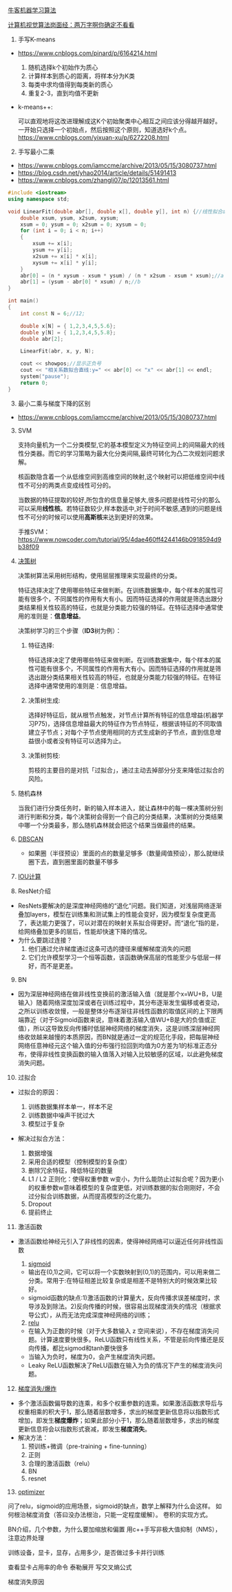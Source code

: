 [牛客机器学习算法](https://www.nowcoder.com/tutorial/95/f2446e6a55c244859d7a9bd0b24a6650)

[计算机视觉算法岗面经：两万字啊你确定不看看](https://www.nowcoder.com/discuss/128148?type=post&order=time&pos=&page=3&ncTraceId=&channel=-1&source_id=search_post_nctrack&subType=2)


1. 手写K-means
  - https://www.cnblogs.com/pinard/p/6164214.html
    1. 随机选择k个初始作为质心
    2. 计算样本到质心的距离，将样本分为K类
    3. 每类中求均值得到每类新的质心
    4. 重复2-3，直到均值不更新
 - k-means++:

    可以直观地将这改进理解成这K个初始聚类中心相互之间应该分得越开越好。一开始只选择一个初始点，然后按照这个原则，知道选好k个点。https://www.cnblogs.com/yixuan-xu/p/6272208.html

2. 手写最小二乘
 - https://www.cnblogs.com/iamccme/archive/2013/05/15/3080737.html
  - https://blog.csdn.net/yhao2014/article/details/51491413
  - https://www.cnblogs.com/zhangli07/p/12013561.html
```c++
#include <iostream>
using namespace std;

void LinearFit(double abr[], double x[], double y[], int n) {//线性拟合ax+b
    double xsum, ysum, x2sum, xysum;
    xsum = 0; ysum = 0; x2sum = 0; xysum = 0;
    for (int i = 0; i < n; i++)
    {
        xsum += x[i];
        ysum += y[i];
        x2sum += x[i] * x[i];
        xysum += x[i] * y[i];
    }
    abr[0] = (n * xysum - xsum * ysum) / (n * x2sum - xsum * xsum);//a
    abr[1] = (ysum - abr[0] * xsum) / n;//b
}

int main()
{
    int const N = 6;//12;

    double x[N] = { 1,2,3,4,5,5.6};
    double y[N] = { 1,2,3,4,5,5.8};
    double abr[2];

    LinearFit(abr, x, y, N);

    cout << showpos;//显示正负号
    cout << "相关系数拟合直线:y=" << abr[0] << "x" << abr[1] << endl;
    system("pause");
    return 0;
}
```
3. 最小二乘与梯度下降的区别
 - https://www.cnblogs.com/iamccme/archive/2013/05/15/3080737.html
 
3. SVM

    支持向量机为一个二分类模型,它的基本模型定义为特征空间上的间隔最大的线性分类器。而它的学习策略为最大化分类间隔,最终可转化为凸二次规划问题求解。

    核函数隐含着一个从低维空间到高维空间的映射,这个映射可以把低维空间中线性不可分的两类点变成线性可分的。

    当数据的特征提取的较好,所包含的信息量足够大,很多问题是线性可分的那么可以采用**线性核**。若特征数较少,样本数适中,对于时间不敏感,遇到的问题是线性不可分的时候可以使用**高斯核**来达到更好的效果。

    手推SVM：https://www.nowcoder.com/tutorial/95/4dae460ff4244146b0918594d9b38f09

4. [决策树](https://easyai.tech/ai-definition/decision-tree/)


    决策树算法采用树形结构，使用层层推理来实现最终的分类。

    特征选择决定了使用哪些特征来做判断。在训练数据集中，每个样本的属性可能有很多个，不同属性的作用有大有小。因而特征选择的作用就是筛选出跟分类结果相关性较高的特征，也就是分类能力较强的特征。在特征选择中通常使用的准则是：**信息增益**。

    决策树学习的三个步骤（**ID3**树为例）：

    1. 特征选择:

        特征选择决定了使用哪些特征来做判断。在训练数据集中，每个样本的属性可能有很多个，不同属性的作用有大有小。因而特征选择的作用就是筛选出跟分类结果相关性较高的特征，也就是分类能力较强的特征。在特征选择中通常使用的准则是：信息增益。
    2. 决策树生成:

        选择好特征后，就从根节点触发，对节点计算所有特征的信息增益(机器学习P75)，选择信息增益最大的特征作为节点特征，根据该特征的不同取值建立子节点；对每个子节点使用相同的方式生成新的子节点，直到信息增益很小或者没有特征可以选择为止。
    
    3. 决策树剪枝:

        剪枝的主要目的是对抗「过拟合」，通过主动去掉部分分支来降低过拟合的风险。
5. 随机森林

    当我们进行分类任务时，新的输入样本进入，就让森林中的每一棵决策树分别进行判断和分类，每个决策树会得到一个自己的分类结果，决策树的分类结果中哪一个分类最多，那么随机森林就会把这个结果当做最终的结果。
6. [DBSCAN](https://blog.csdn.net/huacha__/article/details/81094891)
    - 如果圈（半径预设）里面的点的数量足够多（数量阈值预设），那么就继续圈下去，直到圈里面的数量不够多
7. [IOU计算](https://frank909.blog.csdn.net/article/details/91366128?utm_medium=distribute.pc_relevant_t0.none-task-blog-2%7Edefault%7EBlogCommendFromMachineLearnPai2%7Edefault-1.control&depth_1-utm_source=distribute.pc_relevant_t0.none-task-blog-2%7Edefault%7EBlogCommendFromMachineLearnPai2%7Edefault-1.control)

8. ResNet介绍
 - ResNets要解决的是深度神经网络的“退化”问题。我们知道，对浅层网络逐渐叠加layers，模型在训练集和测试集上的性能会变好，因为模型复杂度更高了，表达能力更强了，可以对潜在的映射关系拟合得更好。而“退化”指的是，给网络叠加更多的层后，性能却快速下降的情况。
- 为什么要跳过连接？
    1. 他们通过允许梯度通过这条可选的捷径来缓解梯度消失的问题
    2. 它们允许模型学习一个恒等函数，该函数确保高层的性能至少与低层一样好，而不是更差。
9. BN
 - 因为深层神经网络在做非线性变换前的激活输入值（就是那个x=WU+B，U是输入）随着网络深度加深或者在训练过程中，其分布逐渐发生偏移或者变动，之所以训练收敛慢，一般是整体分布逐渐往非线性函数的取值区间的上下限两端靠近（对于Sigmoid函数来说，意味着激活输入值WU+B是大的负值或正值），所以这导致反向传播时低层神经网络的梯度消失，这是训练深层神经网络收敛越来越慢的本质原因，而BN就是通过一定的规范化手段，把每层神经网络任意神经元这个输入值的分布强行拉回到均值为0方差为1的标准正态分布，使得非线性变换函数的输入值落入对输入比较敏感的区域，以此避免梯度消失问题。

 10. 过拟合

- 过拟合的原因：

    1. 训练数据集样本单一，样本不足
    2. 训练数据中噪声干扰过大
    3. 模型过于复杂
- 解决过拟合方法：
    1. 数据增强
    2. 采用合适的模型（控制模型的复杂度）
    3. 删除冗余特征，降低特征的数量
    4. L1 / L2 正则化：使得权重参数 w变小，为什么能防止过拟合呢？因为更小的权重参数w意味着模型的复杂度更低，对训练数据的拟合刚刚好，不会过分拟合训练数据，从而提高模型的泛化能力。
    5. Dropout
    6. 提前终止

11. 激活函数
- 激活函数给神经元引入了非线性的因素，使得神经网络可以逼近任何非线性函数

    1. [sigmoid](https://blog.csdn.net/xiaomifanhxx/article/details/82828548)
    - 输出在(0,1)之间，它可以将一个实数映射到(0,1)的范围内，可以用来做二分类。常用于:在特征相差比较复杂或是相差不是特别大的时候效果比较好。
    -  sigmoid函数的缺点:1)激活函数的计算量大，反向传播求误差梯度时，求导涉及到除法。2)反向传播的时候，很容易出现梯度消失的情况（根据求导公式），从而无法完成深度神经网络的训练；
    2. [relu](https://www.cnblogs.com/lliuye/p/9486500.html)
    - 在输入为正数的时候（对于大多数输入 z 空间来说），不存在梯度消失问题。计算速度要快很多。ReLU函数只有线性关系，不管是前向传播还是反向传播，都比sigmod和tanh要快很多
    - 当输入为负时，梯度为0，会产生梯度消失问题。
    - Leaky ReLU函数解决了ReLU函数在输入为负的情况下产生的梯度消失问题。
12. [梯度消失/爆炸](https://zhuanlan.zhihu.com/p/180568816)
- 多个激活函数偏导数的连乘，和多个权重参数的连乘。如果激活函数求导后与权重相乘的积大于1，那么随着层数增多，求出的梯度更新信息将以指数形式增加，即发生**梯度爆炸**；如果此部分小于1，那么随着层数增多，求出的梯度更新信息将会以指数形式衰减，即发生**梯度消失**。
- 解决方法：
    1. 预训练+微调（pre-training + fine-tunning）
    2. 正则
    3. 合理的激活函数（relu）
    4. BN
    5. resnet
13. [optimizer](https://zhuanlan.zhihu.com/p/150113660)


问了relu，sigmoid的应用场景，sigmoid的缺点，数学上解释为什么会这样。
如何根治梯度消食（答曰没办法根治，只能一定程度缓解）。
卷积的实现方式。


BN介绍，几个参数，为什么要加缩放和偏置
用c++手写非极大值抑制（NMS），注意边界处理

训练设备，显卡，显存，占用多少，是否做过多卡并行训练

查看显卡占用率的命令
泰勒展开
写交叉熵公式

梯度消失原因
